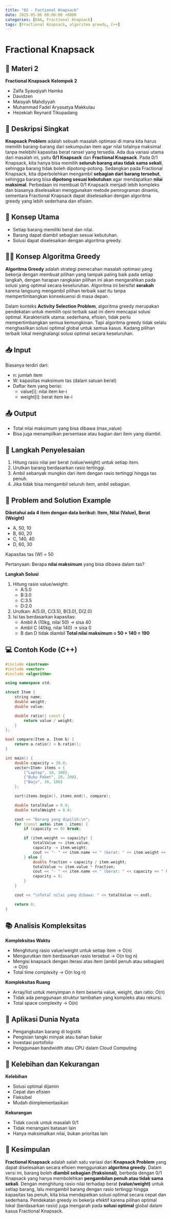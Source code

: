```yaml
---
title: "02 - Factional Knapsack"
date: 2025-05-06 08:00:00 +0800
categories: [DAA, Fractional Knapsack]
tags: [Fractional Knapsack, algoritma greedy, C++]
---
```


# Fractional Knapsack

## 🎒 Materi 2 
**Fractional Knapsack**
**Kelompok 2**
- Zalfa Syauqiyah Hamka
- Davidzen
- Maisyah Mahdiyyah
- Muhammad Fadel Aryasatya Makkulau
- Hezekiah Reynard Tikupadang

## 📌 Deskripsi Singkat
**Knapsack Problem** adalah sebuah masalah optimasi di mana kita harus memilih barang-barang dari sekumpulan item agar nilai totalnya maksimal tanpa melebihi kapasitas berat ransel yang tersedia. Ada dua variasi utama dari masalah ini, yaitu **0/1 Knapsack** dan **Fractional Knapsack**. Pada 0/1 Knapsack, kita hanya bisa memilih **seluruh barang atau tidak sama sekali**, sehingga barang tidak boleh dipotong-potong. Sedangkan pada Fractional Knapsack, kita diperbolehkan mengambil **sebagian dari barang tersebut**, sehingga barang bisa **dipotong sesuai kebutuhan** agar mendapatkan **nilai maksimal**. Perbedaan ini membuat 0/1 Knapsack menjadi lebih kompleks dan biasanya diselesaikan menggunakan metode pemrograman dinamis, sementara Fractional Knapsack dapat diselesaikan dengan algoritma greedy yang lebih sederhana dan efisien.

## 🧠 Konsep Utama
- Setiap barang memiliki berat dan nilai.
- Barang dapat diambil sebagian sesuai kebutuhan.
- Solusi dapat diselesaikan dengan algoritma greedy.

## 🧑‍💻 Konsep Algoritma Greedy
**Algoritma Greedy** adalah strategi pemecahan masalah optimasi yang bekerja dengan membuat pilihan yang tampak paling baik pada setiap langkah, dengan harapan rangkaian pilihan ini akan mengarahkan pada solusi yang optimal secara keseluruhan. Algoritma ini bersifat **serakah** karena langsung mengambil pilihan terbaik saat itu tanpa mempertimbangkan konsekuensi di masa depan.

Dalam konteks **Activity Selection Problem**, algoritma greedy merupakan pendekatan untuk memilih opsi terbaik saat ini demi mencapai solusi optimal. Karakteristik utama: sederhana, efisien, tidak perlu mempertimbangkan semua kemungkinan. Tapi algoritma greedy tidak selalu menghasilkan solusi optimal global untuk semua kasus. Kadang pilihan terbaik lokal menghalangi solusi optimal secara keseluruhan.

## 📥 Input
Biasanya terdiri dari:
- n: jumlah item
- W: kapasitas maksimum tas (dalam satuan berat)
- Daftar item yang berisi:
    - value[i]: nilai item ke-i
    - weight[i]: berat item ke-i

## 📤 Output
- Total nilai maksimum yang bisa dibawa (max_value)
- Bisa juga menampilkan persentase atau bagian dari item yang diambil.

## 🧮 Langkah Penyelesaian
1. Hitung rasio nilai per berat (value/weight) untuk setiap item.
2. Urutkan barang berdasarkan rasio tertinggi.
3. Ambil sebanyak mungkin dari item dengan rasio tertinggi hingga tas penuh.
4. Jika tidak bisa mengambil seluruh item, ambil sebagian.

## 🧩 Problem and Solution Example
**Diketahui ada 4 item dengan data berikut:**
**Item, Nilai (Value), Berat (Weight)**
- A, 50, 10
- B, 60, 20
- C, 140, 40
- D, 60, 30

Kapasitas tas (W) = 50

Pertanyaan: Berapa **nilai maksimum** yang bisa dibawa dalam tas?

**Langkah Solusi**
1. Hitung rasio value/weight:
    - A:5.0
    - B:3.0
    - C:3.5
    - D:2.0
2. Urutkan: A(5.0), C(3.5), B(3.0), D(2.0)
3. Isi tas berdasarkan kapasitas:
    - Ambil A (10kg, nilai 50) -> sisa 40
    - Ambil C (40kg, nilai 140) -> sisa 0
    - B dan D tidak diambil
**Total nilai maksimum = 50 + 140 = 190**

## 💻 Contoh Kode (C++)

```cpp
#include <iostream>
#include <vector>
#include <algorithm>

using namespace std;

struct Item {
    string name;
    double weight;
    double value;

    double ratio() const {
        return value / weight;
    }
};

bool compare(Item a, Item b) {
    return a.ratio() > b.ratio();
}

int main() {
    double capacity = 30.0; 
    vector<Item> items = {
        {"Laptop", 10, 300},
        {"Buku Paket", 20, 200},
        {"Baju", 30, 180}
    };

    sort(items.begin(), items.end(), compare);

    double totalValue = 0.0;
    double totalWeight = 0.0;

    cout << "Barang yang dipilih:\n";
    for (const auto& item : items) {
        if (capacity == 0) break;

        if (item.weight <= capacity) {
            totalValue += item.value;
            capacity -= item.weight;
            cout << "- " << item.name << " (berat: " << item.weight << " kg, nilai: " << item.value << ")\n";
        } else {
            double fraction = capacity / item.weight;
            totalValue += item.value * fraction;
            cout << "- " << item.name << " (berat: " << capacity << " kg dari " << item.weight << " kg, nilai: " << item.value * fraction << ")\n";
            capacity = 0;
        }
    }

    cout << "\nTotal nilai yang dibawa: " << totalValue << endl;

    return 0;
}
```

## 📚 Analisis Kompleksitas
**Kompleksitas Waktu**
- Menghitung rasio value/weight untuk setiap item → O(n)
- Mengurutkan item berdasarkan rasio tersebut → O(n log n)
- Mengisi knapsack dengan iterasi atas item (ambil penuh atau sebagian) → O(n)
- Total time complexity -> O(n log n)

**Kompleksitas Ruang**
- Array/list untuk menyimpan n item beserta value, weight, dan ratio: O(n)
- Tidak ada penggunaan struktur tambahan yang kompleks atau rekursi.
- Total space complexity -> O(n)

## 🌟 Aplikasi Dunia Nyata
- Pengangkutan barang di logistik
- Pengisian tangki minyak atau bahan bakar
- Investasi portofolio
- Penggunaan bandwidth atau CPU dalam Cloud Computing

## 💪 Kelebihan dan Kekurangan
**Kelebihan**
- Solusi optimal dijamin
- Cepat dan efisien
- Fleksibel
- Mudah diimplementasikan

**Kekurangan**
- Tidak cocok untuk masalah 0/1
- Tidak menangani batasan lain
- Hanya maksimalkan nilai, bukan prioritas lain

## 🏁 Kesimpulan
**Fractional Knapsack** adalah salah satu variasi dari **Knapsack Problem** yang dapat diselesaikan secara efisien menggunakan **algoritma greedy**. Dalam versi ini, barang boleh **diambil sebagian (fraksional)**, berbeda dengan 0/1 Knapsack yang hanya membolehkan **pengambilan penuh atau tidak sama sekali**. Dengan menghitung rasio nilai terhadap berat **(value/weight)** untuk setiap barang, lalu mengambil barang dengan rasio tertinggi hingga kapasitas tas penuh, kita bisa mendapatkan solusi optimal secara cepat dan sederhana. Pendekatan greedy ini bekerja efektif karena pilihan optimal lokal (berdasarkan rasio) juga mengarah pada **solusi optimal** global dalam kasus Fractional Knapsack.